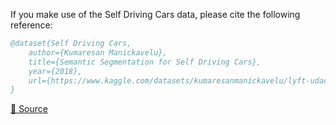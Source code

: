 If you make use of the Self Driving Cars data, please cite the following reference:

``` bibtex 
@dataset{Self Driving Cars,
	author={Kumaresan Manickavelu},
	title={Semantic Segmentation for Self Driving Cars},
	year={2018},
	url={https://www.kaggle.com/datasets/kumaresanmanickavelu/lyft-udacity-challenge}
}
```

[🔗 Source](https://www.kaggle.com/datasets/kumaresanmanickavelu/lyft-udacity-challenge)